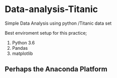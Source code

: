 # Data-analysis-Titanic
Simple Data Analysis using python /Titanic data set

Best enviroment setup for this practice;
1. Python 3.6
2. Pandas
3. matplotlib
## Perhaps the Anaconda Platform 
